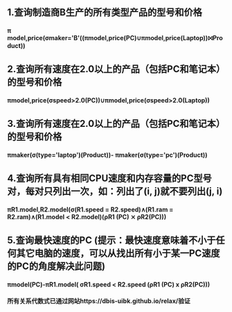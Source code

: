 ## **1.查询制造商B生产的所有类型产品的型号和价格**

#### 	**π model,price(σmaker='B'((πmodel,price(PC)∪πmodel,price(Laptop))⨝Product))**

## **2.查询所有速度在2.0以上的产品（包括PC和笔记本）的型号和价格**

#### **πmodel,price(σspeed>2.0(PC))∪πmodel,price(σspeed>2.0(Laptop))**

## **3.查询所有速度在2.0以上的产品（包括PC和笔记本）的型号和价格**

#### **πmaker(σ(type='laptop')(Product))- πmaker(σ(type='pc')(Product))**

## **4.查询所有具有相同CPU速度和内存容量的PC型号对，每对只列出一次，如：列出了(i, j)就不要列出(j, i)**

#### πR1.model,R2.model(σ(R1.speed = R2.speed)∧(R1.ram = R2.ram)∧(R1.model < R2.model)(ρR1 (PC) ⨯ ρR2(PC)))

## **5.查询最快速度的PC (提示：最快速度意味着不小于任何其它电脑的速度，可以从找出所有小于某一PC速度的PC的角度解决此问题)**

#### **πmodel(PC)-πR1.model( σR1.speed < R2.speed (ρR1 (PC) x ρR2(PC)))**

**所有关系代数式已通过网站https://dbis-uibk.github.io/relax/验证**